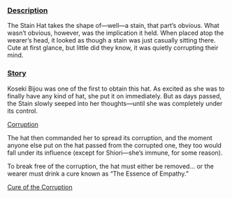 <!-- title: Stain Hat -->
<!-- quote: Ṃ̷̳͝͝A̷̼̝͊Y̴͕͑ ̴̹̚T̵͓́͜H̵̻̻̚E̵̟͆ ̴̡̒L̴̙̏̚A̶̲̋Ṉ̴̦̉D̴̡͗S̵̜͇̄ ̸̧̱̐B̵͇̚͝Ǘ̷̗̌R̸̙̳͝N̶̬̬̈ -->
<!-- chapter: 0 -->
<!-- images: (Corrupted ones wearing the Stain Hat) -->
<!-- model: false -->

### <u>Description</u>

The Stain Hat takes the shape of—well—a stain, that part’s obvious. What wasn’t obvious, however, was the implication it held. When placed atop the wearer’s head, it looked as though a stain was just casually sitting there. Cute at first glance, but little did they know, it was quietly corrupting their mind.

### <u>Story</u>

Koseki Bijou was one of the first to obtain this hat. As excited as she was to finally have any kind of hat, she put it on immediately. But as days passed, the Stain slowly seeped into her thoughts—until she was completely under its control.

[Corruption](#embed:https://www.youtube.com/live/qFnAgJtQtiY?feature=shared&t=12727)

The hat then commanded her to spread its corruption, and the moment anyone else put on the hat passed from the corrupted one, they too would fall under its influence (except for Shiori—she’s immune, for some reason).

To break free of the corruption, the hat must either be removed... or the wearer must drink a cure known as “The Essence of Empathy.”

[Cure of the Corruption](#embed:https://www.youtube.com/live/_urPfTQnLes?feature=shared&t=12365)

